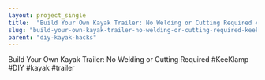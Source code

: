 ```yaml
---
layout: project_single
title:  "Build Your Own Kayak Trailer: No Welding or Cutting Required #KeeKlamp #DIY #kayak #trailer"
slug: "build-your-own-kayak-trailer-no-welding-or-cutting-required-keeklamp-diy-kayak-trailer"
parent: "diy-kayak-hacks"
---
```

Build Your Own Kayak Trailer: No Welding or Cutting Required #KeeKlamp #DIY #kayak #trailer